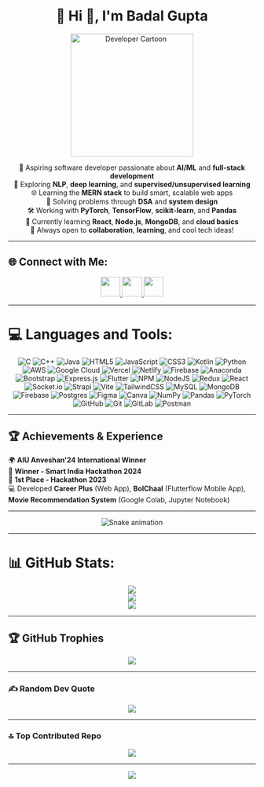 <h1 align="center">💫 Hi 👋, I'm Badal Gupta</h1>
<div align="center">
  <img src="c3b93b54-306e-47e8-868c-fb74070fe71d.png" alt="Developer Cartoon" height="250">
</div>

<div align="center">

🚀 Aspiring software developer passionate about **AI/ML** and **full-stack development**  
🤖 Exploring **NLP**, **deep learning**, and **supervised/unsupervised learning**  
🌐 Learning the **MERN stack** to build smart, scalable web apps  
🧠 Solving problems through **DSA** and **system design**  
🛠️ Working with **PyTorch**, **TensorFlow**, **scikit-learn**, and **Pandas**  
🌱 Currently learning **React**, **Node.js**, **MongoDB**, and **cloud basics**  
🤝 Always open to **collaboration**, **learning**, and cool tech ideas!

</div>

---

## 🌐 Connect with Me:

<div align="center">

  <a href="https://www.instagram.com/_mr__cloud_/">
    <img src="https://img.shields.io/badge/Instagram-%23E4405F.svg?logo=Instagram&logoColor=white" height="40">
  </a>
  
  <a href="https://www.linkedin.com/in/badal-gupta-/">
    <img src="https://img.shields.io/badge/LinkedIn-%230077B5.svg?logo=linkedin&logoColor=white" height="40">
  </a>
  
  <a href="mailto:badal333611@gmail.com">
    <img src="https://img.shields.io/badge/Email-D14836?logo=gmail&logoColor=white" height="40">
  </a>

</div>


---

# 💻  Languages and Tools:

<div align="center">

![C](https://img.shields.io/badge/c-%2300599C.svg?style=flat&logo=c&logoColor=white) 
![C++](https://img.shields.io/badge/c++-%2300599C.svg?style=flat&logo=c%2B%2B&logoColor=white) 
![Java](https://img.shields.io/badge/java-%23ED8B00.svg?style=flat&logo=openjdk&logoColor=white) 
![HTML5](https://img.shields.io/badge/html5-%23E34F26.svg?style=flat&logo=html5&logoColor=white) 
![JavaScript](https://img.shields.io/badge/javascript-%23323330.svg?style=flat&logo=javascript&logoColor=%23F7DF1E) 
![CSS3](https://img.shields.io/badge/css3-%231572B6.svg?style=flat&logo=css3&logoColor=white) 
![Kotlin](https://img.shields.io/badge/kotlin-%237F52FF.svg?style=flat&logo=kotlin&logoColor=white) 
![Python](https://img.shields.io/badge/python-3670A0?style=flat&logo=python&logoColor=ffdd54) 
![AWS](https://img.shields.io/badge/AWS-%23FF9900.svg?style=flat&logo=amazon-aws&logoColor=white) 
![Google Cloud](https://img.shields.io/badge/GoogleCloud-%234285F4.svg?style=flat&logo=google-cloud&logoColor=white) 
![Vercel](https://img.shields.io/badge/vercel-%23000000.svg?style=flat&logo=vercel&logoColor=white) 
![Netlify](https://img.shields.io/badge/netlify-%23000000.svg?style=flat&logo=netlify&logoColor=#00C7B7) 
![Firebase](https://img.shields.io/badge/firebase-%23039BE5.svg?style=flat&logo=firebase) 
![Anaconda](https://img.shields.io/badge/Anaconda-%2344A833.svg?style=flat&logo=anaconda&logoColor=white) 
![Bootstrap](https://img.shields.io/badge/bootstrap-%238511FA.svg?style=flat&logo=bootstrap&logoColor=white) 
![Express.js](https://img.shields.io/badge/express.js-%23404d59.svg?style=flat&logo=express&logoColor=%2361DAFB) 
![Flutter](https://img.shields.io/badge/Flutter-%2302569B.svg?style=flat&logo=Flutter&logoColor=white) 
![NPM](https://img.shields.io/badge/NPM-%23CB3837.svg?style=flat&logo=npm&logoColor=white) 
![NodeJS](https://img.shields.io/badge/node.js-6DA55F?style=flat&logo=node.js&logoColor=white) 
![Redux](https://img.shields.io/badge/redux-%23593d88.svg?style=flat&logo=redux&logoColor=white) 
![React](https://img.shields.io/badge/react-%2320232a.svg?style=flat&logo=react&logoColor=%2361DAFB) 
![Socket.io](https://img.shields.io/badge/Socket.io-black?style=flat&logo=socket.io&badgeColor=010101) 
![Strapi](https://img.shields.io/badge/strapi-%232E7EEA.svg?style=flat&logo=strapi&logoColor=white) 
![Vite](https://img.shields.io/badge/vite-%23646CFF.svg?style=flat&logo=vite&logoColor=white) 
![TailwindCSS](https://img.shields.io/badge/tailwindcss-%2338B2AC.svg?style=flat&logo=tailwind-css&logoColor=white) 
![MySQL](https://img.shields.io/badge/mysql-4479A1.svg?style=flat&logo=mysql&logoColor=white) 
![MongoDB](https://img.shields.io/badge/MongoDB-%234ea94b.svg?style=flat&logo=mongodb&logoColor=white) 
![Firebase](https://img.shields.io/badge/firebase-a08021?style=flat&logo=firebase&logoColor=ffcd34) 
![Postgres](https://img.shields.io/badge/postgres-%23316192.svg?style=flat&logo=postgresql&logoColor=white) 
![Figma](https://img.shields.io/badge/figma-%23F24E1E.svg?style=flat&logo=figma&logoColor=white) 
![Canva](https://img.shields.io/badge/Canva-%2300C4CC.svg?style=flat&logo=Canva&logoColor=white) 
![NumPy](https://img.shields.io/badge/numpy-%23013243.svg?style=flat&logo=numpy&logoColor=white) 
![Pandas](https://img.shields.io/badge/pandas-%23150458.svg?style=flat&logo=pandas&logoColor=white) 
![PyTorch](https://img.shields.io/badge/PyTorch-%23EE4C2C.svg?style=flat&logo=PyTorch&logoColor=white) 
![GitHub](https://img.shields.io/badge/github-%23121011.svg?style=flat&logo=github&logoColor=white) 
![Git](https://img.shields.io/badge/git-%23F05033.svg?style=flat&logo=git&logoColor=white) 
![GitLab](https://img.shields.io/badge/gitlab-%23181717.svg?style=flat&logo=gitlab&logoColor=white) 
![Postman](https://img.shields.io/badge/Postman-FF6C37?style=flat&logo=postman&logoColor=white)

</div>

---

<h2 align="left">🏆 Achievements & Experience</h2>

<div align="left">

🌍 <strong>AIU Anveshan'24 International Winner</strong><br>
🏅 <strong>Winner - Smart India Hackathon 2024</strong><br>
🥇 <strong>1st Place - Hackathon 2023</strong><br>
💻 Developed <strong>Career Plus</strong> (Web App), <strong>BolChaal</strong> (Flutterflow Mobile App), <strong>Movie Recommendation System</strong> (Google Colab, Jupyter Notebook)

</div>

---

<!-- Snake Game Repo View -->

<div align="center">
  <img src="https://profile-readme-generator.com/assets/snake.svg" alt="Snake animation" />
</div>

---

# 📊 GitHub Stats:

<div align="center">

![](https://github-readme-stats.vercel.app/api?username=Badal-Gupta&theme=tokyonight&hide_border=false&include_all_commits=true&count_private=false)<br/>
![](https://nirzak-streak-stats.vercel.app/?user=Badal-Gupta&theme=tokyonight&hide_border=false)<br/>
![](https://github-readme-stats.vercel.app/api/top-langs/?username=Badal-Gupta&theme=tokyonight&hide_border=false&include_all_commits=true&count_private=false&layout=compact)

</div>

---

## 🏆 GitHub Trophies

<div align="center">

![](https://github-profile-trophy.vercel.app/?username=Badal-Gupta&theme=radical&no-frame=false&no-bg=true&margin-w=4)

</div>

---

### ✍️ Random Dev Quote

<div align="center">

![](https://quotes-github-readme.vercel.app/api?type=horizontal&theme=radical)

</div>

---

### 🔝 Top Contributed Repo

<div align="center">

![](https://github-contributor-stats.vercel.app/api?username=Badal-Gupta&limit=5&theme=radical&combine_all_yearly_contributions=true)

</div>

---

<div align="center">

[![](https://visitcount.itsvg.in/api?id=Badal-Gupta&icon=7&color=0)](https://visitcount.itsvg.in)

</div>

<!-- Proudly created with GPRM ( https://gprm.itsvg.in ) -->
